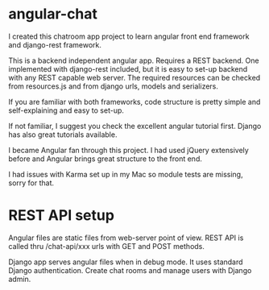 angular-chat
============

I created this chatroom app project to learn angular front end framework and django-rest framework.

This is a backend independent angular app. Requires a REST backend. One implemented with django-rest included, but it is easy to set-up backend with any REST capable web server. The required resources can be checked from resources.js and from django urls, models and serializers.

If you are familiar with both frameworks, code structure is pretty simple and self-explaining and easy to set-up.

If not familiar, I suggest you check the excellent angular tutorial first. Django has also great tutorials available.

I became Angular fan through this project. I had used jQuery extensively before and Angular brings great structure to the front end.

I had issues with Karma set up in my Mac so module tests are missing,  sorry for that.

REST API setup
==============

Angular files are static files from web-server point of view. REST API is called thru /chat-api/xxx urls with GET and POST methods.

Django app serves angular files when in debug mode. It uses standard Django authentication. Create chat rooms and manage users with Django admin.

